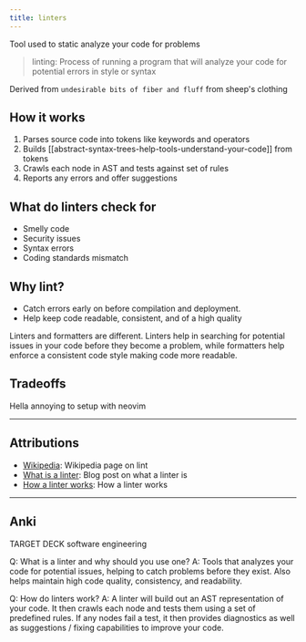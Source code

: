 ```yaml
---
title: linters
---
```

Tool used to static analyze your code for problems

> linting: Process of running a program that will analyze your code for potential errors in style or syntax

Derived from `undesirable bits of fiber and fluff` from sheep's clothing

## How it works

1. Parses source code into tokens like keywords and operators
2. Builds [[abstract-syntax-trees-help-tools-understand-your-code]] from tokens
3. Crawls each node in AST and tests against set of rules
4. Reports any errors and offer suggestions

## What do linters check for
- Smelly code
- Security issues
- Syntax errors
- Coding standards mismatch

## Why lint?
- Catch errors early on before compilation and deployment.
- Help keep code readable, consistent, and of a high quality

Linters and formatters are different. Linters help in searching for potential issues in your code before they become a problem, while formatters help enforce a consistent code style making code more readable.

## Tradeoffs
Hella annoying to setup with neovim

---
## Attributions
- [Wikipedia](https://en.wikipedia.org/wiki/Lint_%28software%29): Wikipedia page on lint
- [What is a linter](https://testrigor.com/blog/what-is-a-linter/): Blog post on what a linter is
- [How a linter works](https://blog.codacy.com/what-is-a-linter): How a linter works

---

## Anki

TARGET DECK
software engineering

Q: What is a linter and why should you use one?
A: Tools that analyzes your code for potential issues, helping to catch problems before they exist. Also helps maintain high code quality, consistency, and readability.
<!--ID: 1701896791291-->


Q: How do linters work?
A: A linter will build out an AST representation of your code. It then crawls each node and tests them using a set of predefined rules. If any nodes fail a test, it then provides diagnostics as well as suggestions / fixing capabilities to improve your code.
<!--ID: 1701896791292-->

